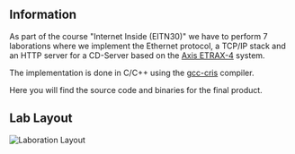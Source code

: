 ## Information

As part of the course "Internet Inside (EITN30)" we have to perform 7 laborations where we implement the Ethernet protocol, a TCP/IP stack and an HTTP server for a CD-Server based on the [Axis ETRAX-4](http://en.wikipedia.org/wiki/ETRAX_CRIS) system.

The implementation is done in C/C++ using the [gcc-cris](http://developer.axis.com/wiki/doku.php?id=axis:compiling_for_cris_howto) compiler.

Here you will find the source code and binaries for the final product.

## Lab Layout

![Laboration Layout](http://www.eit.lth.se/fileadmin/eit/courses/eitn30/Labb/manualer/lab0/arbetsplats.jpg)
